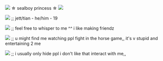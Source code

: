![](https://i.imgur.com/smGIkKX.gif) ☆ sealboy princess ☆ ![](https://i.imgur.com/smGIkKX.gif)

![](https://i.imgur.com/WaXxptd.gif) ;; jett/tian - he/him - 19

![](https://i.imgur.com/qsdWcCS.gif) ;; feel free to whisper to me ^^ i like making friendz

![](https://i.imgur.com/mIXw3aH.gif) ;; u might find me watching ppl fight in the horse game,, it's v stupid and entertaining 2 me

![](https://i.imgur.com/GgnXSyY.gif) ;; i usually only hide ppl i don't like that interact with me,,
